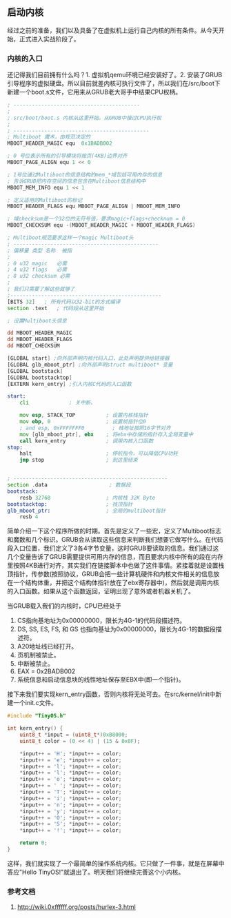 ## 启动内核
经过之前的准备，我们以及具备了在虚拟机上运行自己内核的所有条件。从今天开始，正式进入实战阶段了。

### 内核的入口
还记得我们目前拥有什么吗？1. 虚拟机qemu环境已经安装好了。2. 安装了GRUB引导程序的虚拟硬盘。所以目前就差内核可执行文件了，所以我们在/src/boot下新建一个boot.s文件，它用来从GRUB老大哥手中结果CPU权柄。
```asm
; -----------------------------------------
;	
; src/boot/boot.s 内核从这里开始，从GRUB中接过CPU执行权
;
; --------------------------------------------
; Multiboot 魔术，由规范决定的
MBOOT_HEADER_MAGIC equ	0x1BADB002

; 0 号位表示所有的引导模块将按页(4KB)边界对齐
MBOOT_PAGE_ALIGN equ 1 << 0

; 1号位通过Multiboot的信息结构的mem_*域包括可用内存的信息
; 告诉GRUB把内存空间的信息包含在Multiboot信息结构中
MBOOT_MEM_INFO equ 1 << 1

; 定义适用的Multiboot的标记
MBOOT_HEADER_FLAGS equ MBOOT_PAGE_ALIGN | MBOOT_MEM_INFO

; 域checksum是一个32位的无符号值，要求magic+flags+checknum = 0
MBOOT_CHECKSUM equ -(MBOOT_HEADER_MAGIC + MBOOT_HEADER_FLAGS)

; Multiboot规范要求这样一个magic Multiboot头
; -----------------------------------------------
; 偏移量 类型 名称  被指
;
; 0	u32	magic	必需
; 4	u32	flags 	必需
; 8	u32	checksum 必需
;
; 我们只需要了解这些就够了
;-------------------------------------------------
[BITS 32]	; 所有代码以32-bit的方式编译
section .text	; 代码段从这里开始

; 设置Multiboot头信息

dd MBOOT_HEADER_MAGIC
dd MBOOT_HEADER_FLAGS
dd MBOOT_CHECKSUM

[GLOBAL start] ;向外部声明内核代码入口，此处声明提供给链接器
[GLOBAL glb_mboot_ptr] ;向外部声明struct multiboot* 变量
[GLOBAL bootstack]
[GLOBAL bootstacktop]
[EXTERN kern_entry] ;引入内核C代码的入口函数

start:
    cli             ; 关中断、

    mov esp, STACK_TOP          ; 设置内核栈指针
    mov ebp, 0                  ; 设置帧指针位0
    ; and esp, 0xFFFFFFF0         ; 栈地址按照16字节对齐
    mov [glb_mboot_ptr], ebx    ; 将ebx中存储的指针存入全局变量中
    call kern_entry             ; 调用内核入口函数
stop:
    halt                        ; 停机指令，可以降低CPU功耗
    jmp stop                    ; 到这里结束


; --------------------------------------------------
section .data                    ; 数据段
bootstack:
    resb 32768                  ; 内核栈 32K Byte
bootstacktop:                   ; 栈顶指针
glb_mboot_ptr:                  ; 全局的multiboot指针
    resb 4
```
简单介绍一下这个程序所做的时期。首先是定义了一些宏，定义了Multiboot标志和魔数和几个标识。GRUB会从读取这些信息来判断我们想要它做写什么。在代码段入口位置，我们定义了3各4字节变量，这时GRUB要读取的信息。我们通过这几个变量告诉了GRUB需要提供可用内存的信息，而且要求内核中所有的段在内存里按照4KB进行对齐，其实我们在链接脚本中也做了这件事情。紧接着就是设置栈顶指针，传参数(按照协议，GRUB会把一些计算机硬件和内核文件相关的信息放在一个结构体重，并把这个结构体指针放在了ebx寄存器中)，然后就是调用内核的入口函数。如果从这个函数返回，证明出现了意外或者机器关机了。

当GRUB载入我们的内核时，CPU已经处于
1. CS指向基地址为0x00000000，限长为4G-1的代码段描述符。
2. DS, SS, ES, FS, 和 GS 也指向基址为0x00000000，限长为4G-1的数据段描述符。
3. A20地址线已经打开。
4. 页机制被禁止。
5. 中断被禁止。
6. EAX = 0x2BADB002
7. 系统信息和启动信息块的线性地址保存至EBX中(即一个指针)。

接下来我们要实现kern_entry函数，否则内核将无处可去。在src/kernel/init中新建一个init.c文件。
```c
#include "TinyOS.h"

int kern_entry() {
    uint8_t *input = (uint8_t*)0xB8000;
    uint8_t color = (0 << 4) | (15 & 0x0F);

    *input++ = 'H'; *input++ = color;
    *input++ = 'e'; *input++ = color;
    *input++ = 'l'; *input++ = color;
    *input++ = 'l'; *input++ = color;
    *input++ = 'o'; *input++ = color;
    *input++ = ' '; *input++ = color;
    *input++ = 'T'; *input++ = color;
    *input++ = 'i'; *input++ = color;
    *input++ = 'n'; *input++ = color;
    *input++ = 'y'; *input++ = color;
    *input++ = 'O'; *input++ = color;
    *input++ = 'S'; *input++ = color;
    *input++ = '!'; *input++ = color;

    return 0;
}
```
这样，我们就实现了一个最简单的操作系统内核。它只做了一件事，就是在屏幕中答应"Hello TinyOS!"就退出了。明天我们将继续完善这个小内核。

### 参考文档
1. http://wiki.0xffffff.org/posts/hurlex-3.html


